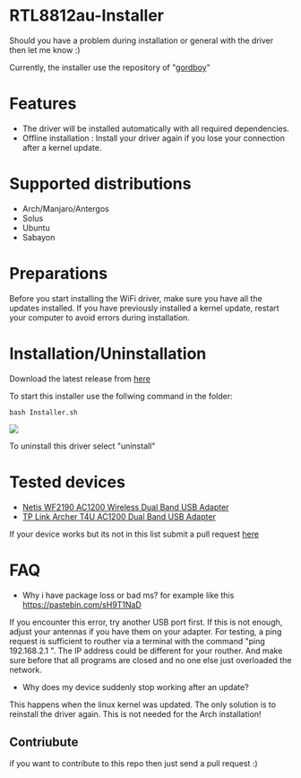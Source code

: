 # RTL8812au-Installer
Should you have a problem during installation or general with the driver then let me know :)

Currently, the installer use the repository of "[gordboy](https://github.com/gordboy/rtl8812au)"

# Features

- The driver will be installed automatically with all required dependencies.
- Offline installation : Install your driver again if you lose your connection after a kernel update.

# Supported distributions

- Arch/Manjaro/Antergos
- Solus
- Ubuntu
- Sabayon

# Preparations
Before you start installing the WiFi driver, make sure you have all the updates installed. If you have previously installed a kernel update, restart your computer to avoid errors during installation.

# Installation/Uninstallation

Download the latest release from [here](https://github.com/Alexander88207/RTL8812au-Installer/releases)

To start this installer use the follwing command in the folder:
```
bash Installer.sh
```
![](https://www.bilder-upload.eu/upload/08fede-1553274259.png)

To uninstall this driver select "uninstall"

# Tested devices
- <a href="http://www.netis-systems.com/Home/detail/id/96.html">Netis WF2190 AC1200 Wireless Dual Band USB Adapter</a>
- <a href="https://www.tp-link.com/at/products/details/cat-11_Archer-T4U.html">TP Link Archer T4U AC1200 Dual Band USB Adapter</a>

 If your device works but its not in this list submit a pull request  <a href="https://github.com/Alexander88207/RTL8812au-Installer/pulls">here</a>

# FAQ

- Why i have package loss or bad ms? for example like this https://pastebin.com/sH9T1NaD

If you encounter this error, try another USB port first. If this is not enough, adjust your antennas if you have them on your adapter. For testing, a ping request is sufficient to routher via a terminal with the command  "ping 192.168.2.1 ". The IP address could be different for your routher. And make sure before that all programs are closed and no one else just overloaded the network. 

- Why does my device suddenly stop working after an update?

This happens when the linux kernel was updated. The only solution is to reinstall the driver again. This is not needed for the Arch installation!

## Contriubute
if you want to contribute to this repo then just send a pull request :)
